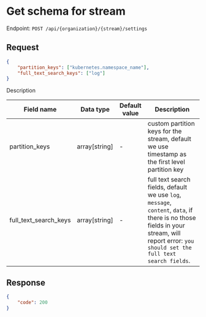 # Get schema for stream

Endpoint: `POST /api/{organization}/{stream}/settings`

## Request

```json
{
    "partition_keys": ["kubernetes.namespace_name"],
	"full_text_search_keys": ["log"]
}
```

Description

| Field name | Data type | Default value | Description |
|------------|-----------|---------------|-------------|
| partition_keys | array[string] | -   | custom partition keys for the stream, default we use timestamp as the first level partition key |
| full_text_search_keys | array[string] | - | full text search fields, default we use `log`, `message`, `content`, `data`, if there is no those fields in your stream, will report error: `you should set the full text search fields`. |

## Response

```json
{
	"code": 200
}
```

